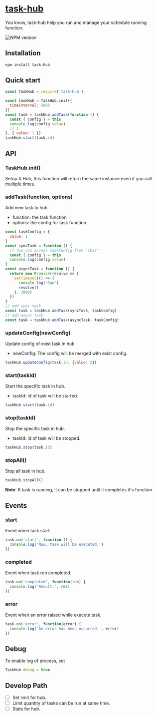 # [task-hub](https://github.com/mocmeo19/task-hub)
You know, task-hub help you run and manage your schedule running 
function. 

![NPM version](https://img.shields.io/npm/v/task-hub.svg)


## Installation

```bash
npm install task-hub
```
## Quick start

```javascript
const TaskHub = require('task-hub')

const taskHub = TaskHub.init({
  timeInterval: 5000
})
const task = taskHub.addTask(function () {
  const { config } = this
  console.log(config.value)
  // 1
}, { value: 1 })
taskHub.start(task.id)
```
## API
### TaskHub.init()
Setup A Hub, this function will return the same instance even if you
call multiple times.

### addTask(function, options)
Add new task to hub
- function: the task function
- options: the config for task function
```javascript
const taskConfig = {
  value: 1
}
const syncTask = function () {
  // You can access taskConfig from "this"
  const { config } = this
  console.log(config.value)
}
const asyncTask = function () {
  return new Promise(resolve => {
    setTimeout(() => {
      console.log('Run')
      resolve()
    }, 3000)
  })
}
// add sync task
const task = taskHub.addTask(syncTask, taskConfig)
// add async task
const task = taskHub.addTask(asyncTask, taskConfig)
```
### updateConfig(newConfig)
Update config of exist task in hub
- newConfig: The config will be merged with exist config.
```javascript
taskHub.updateConfig(task.id, {value: 2})
```
### start(taskId)
Start the specific task in hub.
- taskId: Id of task will be started.
```javascript
taskHub.start(task.id)
```
### stop(taskId)
Stop the specific task in hub.
- taskId: Id of task will be stopped.
```javascript
taskHub.stop(task.id)
```
### stopAll()
Stop all task in hub.
```javascript
taskHub.stopAll()
```

**Note**: If task is running, it can be stopped until it completes it's function 
## Events
### start
Event when task start.
```javascript
task.on('start', function () {
  console.log('Now, task will be executed.')
})
```
### completed
Event when task run completed.
```javascript
task.on('completed', function(res) {
  console.log('Result:', res)
})
```
### error
Event when an error raised while execute task. 
```javascript
task.on('error', function(error) {
  console.log('An error has been occurred.', error)
})
```
## Debug
To enable log of process, set
```javascript
TaskHub.debug = true
```

## Develop Path

- [ ] Set limit for hub.
- [ ] Limit quantity of tasks can be run at same time.
- [ ] Stats for hub.